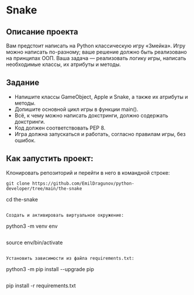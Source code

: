 # Snake
## Описание проекта
Вам предстоит написать на Python классическую игру «Змейка». Игру можно написать по-разному; ваше решение должно быть реализовано на принципах ООП. Ваша задача — реализовать логику игры, написать необходимые классы, их атрибуты и методы.
## Задание
- Напишите классы GameObject, Apple и Snake, а также их атрибуты и методы.
- Допишите основной цикл игры в функции main().
- Всё, к чему можно написать докстринги, должно содержать докстринги.
- Код должен соответствовать PEP 8.
- Игра должна запускаться и работать, согласно правилам игры, без ошибок.
## Как запустить проект:

Клонировать репозиторий и перейти в него в командной строке:

```
git clone https://github.com/EmilDragunov/python-developer/tree/main/the-snake

```
cd the-snake
```

Cоздать и активировать виртуальное окружение:

```
python3 -m venv env
```

```
source env/bin/activate
```

Установить зависимости из файла requirements.txt:

```
python3 -m pip install --upgrade pip
```

```
pip install -r requirements.txt
```